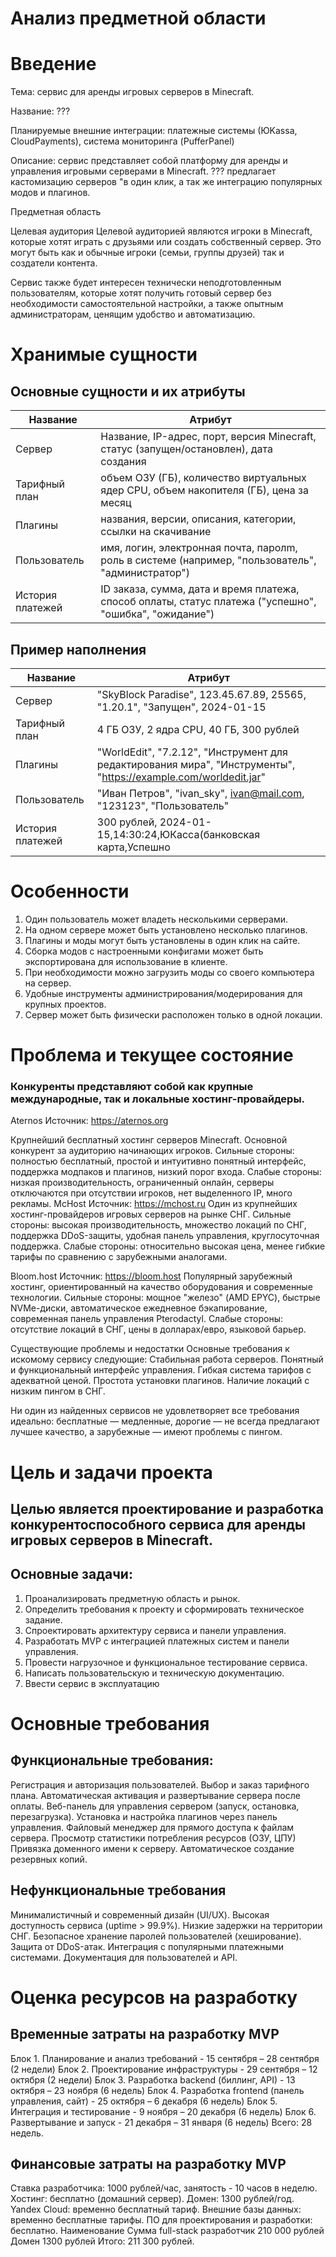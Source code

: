 
# Анализ предметной области

# Введение
 
Тема: сервис для аренды игровых серверов в Minecraft.

Название: ???

Планируемые внешние интеграции: платежные системы (ЮKassa, CloudPayments), система мониторинга (PufferPanel)

Описание: сервис представляет собой платформу для аренды и управления игровыми серверами в Minecraft. ??? предлагает кастомизацию серверов "в один клик, а так же интеграцию популярных модов и плагинов.

Предметная область

Целевая аудитория
Целевой аудиторией являются игроки в Minecraft, которые хотят играть с друзьями или создать собственный сервер. Это могут быть как и обычные игроки (семьи, группы друзей) так и создатели контента.

Сервис также будет интересен технически неподготовленным пользователям, которые хотят получить готовый сервер без необходимости самостоятельной настройки, а также опытным администраторам, ценящим удобство и автоматизацию.

# Хранимые сущности

## Основные сущности и их атрибуты

| Название         | Атрибут                                                                                                 |
| ---------------- | ------------------------------------------------------------------------------------------------------- |
| Сервер           | Название, IP-адрес, порт, версия Minecraft, статус (запущен/остановлен), дата создания                  |
| Тарифный план    | объем ОЗУ (ГБ), количество виртуальных ядер CPU, объем накопителя (ГБ), цена за месяц                   |
| Плагины          | названия, версии, описания, категории, ссылки на скачивание                                             |
| Пользователь     | имя, логин, электронная почта, паролm, роль в системе (например, "пользователь", "администратор")       |
| История платежей | ID заказа, сумма, дата и время платежа, способ оплаты, статус платежа ("успешно", "ошибка", "ожидание") |

## Пример наполнения

| Название         | Атрибут                                                                                                         |
| ---------------- | --------------------------------------------------------------------------------------------------------------- |
| Сервер           | "SkyBlock Paradise", 123.45.67.89, 25565, "1.20.1", "Запущен",  2024-01-15                                      |
| Тарифный план    | 4 ГБ ОЗУ, 2 ядра CPU, 40 ГБ, 300 рублей                                                                         |
| Плагины          | "WorldEdit", "7.2.12", "Инструмент для редактирования мира", "Инструменты", "https://example.com/worldedit.jar" |
| Пользователь     | "Иван Петров", "ivan_sky", ivan@mail.com,  "123123", "Пользователь"                                             |
| История платежей | 300 рублей, 2024-01-15,14:30:24,ЮКасса(банковская карта,Успешно                                                 |
# Особенности
1. Один пользователь может владеть несколькими серверами.
2. На одном сервере может быть установлено несколько плагинов.
3. Плагины и моды могут быть установлены в один клик на сайте.
4. Сборка модов с настроенными конфигами может быть экспортирована для использование в клиенте. 
5. При необходимости можно загрузить моды со своего компьютера на сервер.
6. Удобные инструменты администрирования/модерирования для крупных проектов.
7. Сервер может быть физически расположен только в одной локации.
# Проблема и текущее состояние

### Конкуренты представляют собой как крупные международные, так и локальные хостинг-провайдеры.

Aternos
Источник: https://aternos.org

Крупнейший бесплатный хостинг серверов Minecraft. Основной конкурент за аудиторию начинающих игроков.
 Сильные стороны: полностью бесплатный, простой и интуитивно понятный интерфейс, поддержка модпаков и плагинов, низкий порог входа.
 Слабые стороны: низкая производительность, ограниченный онлайн, серверы отключаются при отсутствии игроков, нет выделенного IP, много рекламы.
McHost
Источник: https://mchost.ru
Один из крупнейших хостинг-провайдеров игровых серверов на рынке СНГ.
 Сильные стороны: высокая производительность, множество локаций по СНГ, поддержка DDoS-защиты, удобная панель управления, круглосуточная поддержка.
 Слабые стороны: относительно высокая цена, менее гибкие тарифы по сравнению с зарубежными аналогами.

Bloom.host
Источник: https://bloom.host
Популярный зарубежный хостинг, ориентированный на качество оборудования и современные технологии.
Сильные стороны: мощное "железо" (AMD EPYC), быстрые NVMe-диски, автоматическое ежедневное бэкапирование, современная панель управления Pterodactyl.
Слабые стороны: отсутствие локаций в СНГ, цены в долларах/евро, языковой барьер.

Существующие проблемы и недостатки
Основные требования к искомому сервису следующие:
Стабильная работа серверов.
Понятный и функциональный интерфейс управления.
Гибкая система тарифов с адекватной ценой.
Простота установки плагинов.
Наличие локаций с низким пингом в СНГ.

Ни один из найденных сервисов не удовлетворяет все требования идеально: бесплатные — медленные, дорогие — не всегда предлагают лучшее качество, а зарубежные — имеют проблемы с пингом.

# Цель и задачи проекта

## Целью является проектирование и разработка конкурентоспособного сервиса для аренды игровых серверов в Minecraft.

## Основные задачи:
1.  Проанализировать предметную область и рынок.
2.  Определить требования к проекту и сформировать техническое задание.
3.  Спроектировать архитектуру сервиса и панели управления.
4.  Разработать MVP с интеграцией платежных систем и панели управления.
5.  Провести нагрузочное и функциональное тестирование сервиса.
6.  Написать пользовательскую и техническую документацию.
7.  Ввести сервис в эксплуатацию

# Основные требования

## Функциональные требования:
  Регистрация и авторизация пользователей.
  Выбор и заказ тарифного плана.
  Автоматическая активация и развертывание сервера после оплаты.
  Веб-панель для управления сервером (запуск, остановка, перезагрузка).
  Установка и настройка плагинов через панель управления.
  Файловый менеджер для прямого доступа к файлам сервера.
  Просмотр статистики потребления ресурсов (ОЗУ, ЦПУ)
  Привязка доменного имени к серверу.
  Автоматическое создание резервных копий.

## Нефункциональные требования
  Минималистичный и современный дизайн (UI/UX).
  Высокая доступность сервиса (uptime > 99.9%).
  Низкие задержки на территории СНГ.
  Безопасное хранение паролей пользователей (хеширование).
  Защита от DDoS-атак.
  Интеграция с популярными платежными системами.
  Документация для пользователей и API.

# Оценка ресурсов на разработку

## Временные затраты на разработку MVP
 Блок 1. Планирование и анализ требований - 15 сентября – 28 сентября (2 недели)
Блок 2. Проектирование инфраструктуры - 29 сентября – 12 октября (2 недели)
Блок 3. Разработка backend (биллинг, API) - 13 октября – 23 ноября (6 недель)
Блок 4. Разработка frontend (панель управления, сайт) - 25 октября – 6 декабря (6 недель)
Блок 5. Интеграция и тестирование - 9 ноября – 20 декабря (6 недель)
Блок 6. Развертывание и запуск - 21 декабря – 31 января (6 недель)
Всего: 28 недель.

## Финансовые затраты на разработку MVP
Ставка разработчика: 1000 рублей/час, занятость - 10 часов в неделю.
Хостинг: бесплатно (домашний сервер).
Домен: 1300 рублей/год.
Yandex Cloud: временно бесплатный тариф.
Внешние базы данных: временно бесплатные тарифы.
ПО для проектирования и разработки: бесплатно.
Наименование	Сумма
full-stack разработчик	210 000 рублей
Домен	1300 рублей
Итого: 211 300 рублей.
